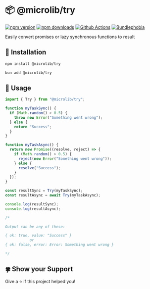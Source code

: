 # 📦 @microlib/try

[![npm version][npm-version-src]][npm-version-href]
[![npm downloads][npm-downloads-src]][npm-downloads-href]
[![Github Actions][github-actions-src]][github-actions-href]
[![Bundlephobia][bundlephobia-src]][bundlephobia-href]

Easily convert promises or lazy synchronous functions to result

## 🚀 Installation

```bash
npm install @microlib/try
```

```bash
bun add @microlib/try
```

## 📖 Usage

```ts
import { Try } from "@microlib/try";

function myTaskSync() {
  if (Math.random() > 0.5) {
    throw new Error("Something went wrong");
  } else {
    return "Success";
  }
}

function myTaskAsync() {
  return new Promise((resolve, reject) => {
    if (Math.random() > 0.5) {
      reject(new Error("Something went wrong"));
    } else {
      resolve("Success");
    }
  });
}

const resultSync = Try(myTaskSync);
const resultAsync = await Try(myTaskAsync);

console.log(resultSync);
console.log(resultAsync);

/* 

Output can be any of these:

{ ok: true, value: "Success" }
           or
{ ok: false, error: Error: Something went wrong }

*/
```

## 🍀 Show your Support

Give a ⭐️ if this project helped you!

<!-- Badges -->

[npm-version-src]: https://img.shields.io/npm/v/@microlib/try?style=flat-square
[npm-version-href]: https://npmjs.com/package/@microlib/try
[npm-downloads-src]: https://img.shields.io/npm/dm/@microlib/try?style=flat-square
[npm-downloads-href]: https://npmjs.com/package/@microlib/try
[github-actions-src]: https://img.shields.io/github/actions/workflow/status/microlib-js/try/release.yaml?branch=main&style=flat-square
[github-actions-href]: https://github.com/microlib-js/try/actions?query=workflow%3Aci
[bundlephobia-src]: https://img.shields.io/bundlephobia/minzip/@microlib/try?style=flat-square
[bundlephobia-href]: https://bundlephobia.com/package/@microlib/try
